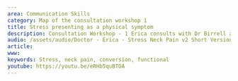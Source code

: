 ```yaml
---
area: Communication Skills
category: Map of the consultation workshop 1
title: Stress presenting as a physical symptom
description: Consultation Workshop - 1 Erica consults with Dr Birrell about her neck pain
audio: /assets/audio/Doctor - Erica - Stress Neck Pain v2 Short Version.mp3
article: 
www: 
keywords: Stress, neck pain, conversion, functional
youtube: https://youtu.be/eRHb5quBTOA
--- 
```

